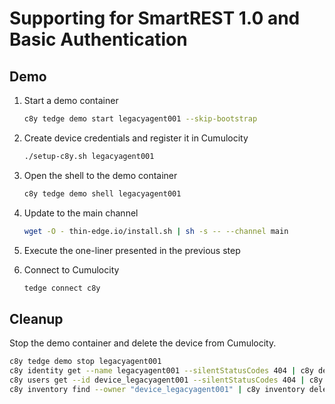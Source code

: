 # Supporting for SmartREST 1.0 and Basic Authentication

## Demo

1. Start a demo container

    ```sh
    c8y tedge demo start legacyagent001 --skip-bootstrap
    ```

2. Create device credentials and register it in Cumulocity

    ```sh
    ./setup-c8y.sh legacyagent001
    ```

3. Open the shell to the demo container

    ```sh
    c8y tedge demo shell legacyagent001
    ```

4. Update to the main channel

    ```sh
    wget -O - thin-edge.io/install.sh | sh -s -- --channel main
    ```

5. Execute the one-liner presented in the previous step

6. Connect to Cumulocity

    ```sh
    tedge connect c8y
    ```

## Cleanup

Stop the demo container and delete the device from Cumulocity.

```sh
c8y tedge demo stop legacyagent001
c8y identity get --name legacyagent001 --silentStatusCodes 404 | c8y devices delete --cascade -f
c8y users get --id device_legacyagent001 --silentStatusCodes 404 | c8y users delete -f
c8y inventory find --owner "device_legacyagent001" | c8y inventory delete -f
```
